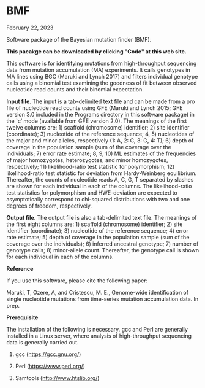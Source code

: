 # BMF
February 22, 2023

Software package of the Bayesian mutation finder (BMF). 

**This pacakge can be downloaded by clicking "Code" at this web site.**

This software is for identifying mutations from high-throughput sequencing data from mutation accumulation (MA) experiments.  It calls genotypes in MA lines using BGC (Maruki and Lynch 2017) and filters individual genotype calls using a binomial test examining the goodness of fit between observed nucleotide read counts and their binomial expectation.

**Input file**.  The input is a tab-delimited text file and can be made from a pro file of nucleotide read counts using GFE (Maruki and Lynch 2015; GFE version 3.0 included in the Programs directory in this software package) in the `c’ mode (available from GFE version 2.0).  The meanings of the first twelve columns are: 1) scaffold (chromosome) identifier; 2) site identifier (coordinate); 3) nucleotide of the reference sequence; 4, 5) nucleotides of the major and minor alleles, respectively (1: A, 2: C, 3: G, 4: T); 6) depth of coverage in the population sample (sum of the coverage over the individuals; 7) error rate estimate; 8, 9, 10) ML estimates of the frequencies of major homozygotes, heterozygotes, and minor homozygotes, respectively; 11) likelihood-ratio test statistic for polymorphism; 12) likelihood-ratio test statistic for deviation from Hardy-Weinberg equilibrium.  Thereafter, the counts of nucleotide reads A, C, G, T separated by slashes are shown for each individual in each of the columns.  The likelihood-ratio test statistics for polymorphism and HWE-deviation are expected to asymptotically correspond to chi-squared distributions with two and one degrees of freedom, respectively.

**Output file**.  The output file is also a tab-delimited text file.  The meanings of the first eight columns are: 1) scaffold (chromosome) identifier; 2) site identifier (coordinate); 3) nucleotide of the reference sequence; 4) error rate estimate; 5) depth of coverage in the population sample (sum of the coverage over the individuals); 6) inferred ancestral genotype; 7) number of genotype calls; 8) minor-allele count.  Thereafter, the genotype call is shown for each individual in each of the columns.

**Reference**

If you use this software, please cite the following paper:

Maruki, T, Ozere, A, and Cristescu, M. E., Genome-wide identification of single nucleotide mutations from time-series mutation accumulation data. In prep.

**Prerequisite**

The installation of the following is necessary.  gcc and Perl are generally installed in a Linux server, where analysis of high-throughput sequencing data is generally carried out.

1. gcc (https://gcc.gnu.org/)

2. Perl (https://www.perl.org/)

3. Samtools (http://www.htslib.org/)

